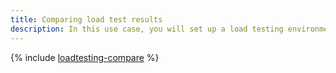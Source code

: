 ```yaml
---
title: Comparing load test results
description: In this use case, you will set up a load testing environment, run the tests, and compare the results of your load tests in {{ load-testing-full-name }}.
---
```


{% include [loadtesting-compare](../../_tutorials/dev/loadtesting-results-compare.md) %}